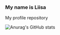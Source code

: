 <h3 align="left">My name is Liisa</h3>
My profile repository


![Anurag's GitHub stats](https://github-readme-stats.vercel.app/api?username=davylis&show_icons=true&theme=tokyonight) 
